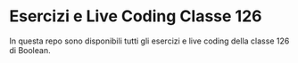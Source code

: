 # Esercizi e Live Coding Classe 126

In questa repo sono disponibili tutti gli esercizi e live coding della classe 126 di Boolean.